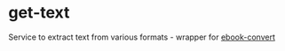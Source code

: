 # get-text

Service to extract text from various formats - wrapper for [ebook-convert](https://manual.calibre-ebook.com/generated/en/ebook-convert.html)

